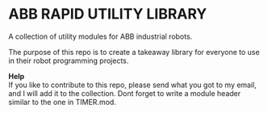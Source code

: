 ABB RAPID UTILITY LIBRARY
=========================

A collection of utility modules for ABB industrial robots.

The purpose of this repo is to create a takeaway library for everyone to use in their robot programming projects.

<b>Help</b><br>
If you like to contribute to this repo, please send what you got to my email, and I will add it to the collection. Dont forget to write a module header similar to the one in TIMER.mod.
